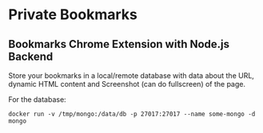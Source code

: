 # Private Bookmarks

## Bookmarks Chrome Extension with Node.js Backend

Store your bookmarks in a local/remote database with data about the URL, dynamic HTML content and Screenshot (can do fullscreen) of the page.

For the database:

```
docker run -v /tmp/mongo:/data/db -p 27017:27017 --name some-mongo -d mongo
```
